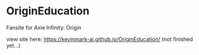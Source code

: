 # OriginEducation

Fansite for Axie Infinity: Origin

view site here: https://kevinmark-ai.github.io/OriginEducation/  (not finished yet...)
